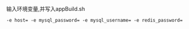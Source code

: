 输入环境变量,并写入appBuild.sh

```text
-e host= -e mysql_password= -e mysql_username= -e redis_password=
```
